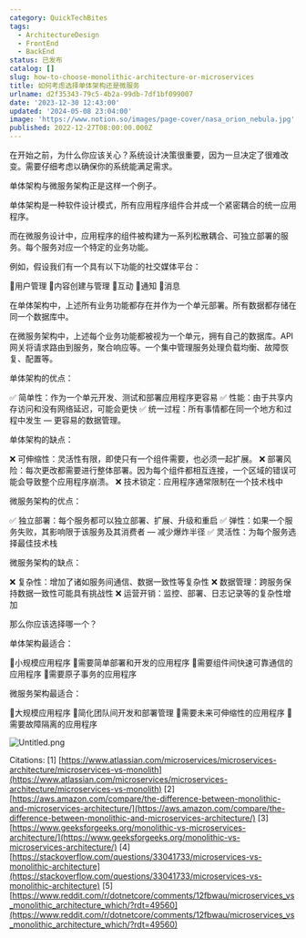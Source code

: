 ```yaml
---
category: QuickTechBites
tags:
  - ArchitectureDesign
  - FrontEnd
  - BackEnd
status: 已发布
catalog: []
slug: how-to-choose-monolithic-architecture-or-microservices
title: 如何考虑选择单体架构还是微服务
urlname: d2f35343-79c5-4b2a-99db-7df1bf099007
date: '2023-12-30 12:43:00'
updated: '2024-05-08 23:04:00'
image: 'https://www.notion.so/images/page-cover/nasa_orion_nebula.jpg'
published: 2022-12-27T08:00:00.000Z
---
```


在开始之前，为什么你应该关心？系统设计决策很重要，因为一旦决定了很难改变。需要仔细考虑以确保你的系统能满足需求。


单体架构与微服务架构正是这样一个例子。


单体架构是一种软件设计模式，所有应用程序组件合并成一个紧密耦合的统一应用程序。


而在微服务设计中，应用程序的组件被构建为一系列松散耦合、可独立部署的服务。每个服务对应一个特定的业务功能。


例如，假设我们有一个具有以下功能的社交媒体平台：


🔸用户管理
🔸内容创建与管理
🔸互动
🔸通知
🔸消息


在单体架构中，上述所有业务功能都存在并作为一个单元部署。所有数据都存储在同一个数据库中。


在微服务架构中，上述每个业务功能都被视为一个单元，拥有自己的数据库。API 网关将请求路由到服务，聚合响应等。一个集中管理服务处理负载均衡、故障恢复、配置等。


单体架构的优点：


✅ 简单性：作为一个单元开发、测试和部署应用程序更容易
✅ 性能：由于共享内存访问和没有网络延迟，可能会更快
✅ 统一过程：所有事情都在同一个地方和过程中发生 — 更容易的数据管理。


单体架构的缺点：


❌ 可伸缩性：灵活性有限，即使只有一个组件需要，也必须一起扩展。
❌ 部署风险：每次更改都需要进行整体部署。因为每个组件都相互连接，一个区域的错误可能会导致整个应用程序崩溃。
❌ 技术锁定：应用程序通常限制在一个技术栈中


微服务架构的优点：


✅ 独立部署：每个服务都可以独立部署、扩展、升级和重启
✅ 弹性：如果一个服务失败，其影响限于该服务及其消费者 — 减少爆炸半径
✅ 灵活性：为每个服务选择最佳技术栈


微服务架构的缺点：


❌ 复杂性：增加了诸如服务间通信、数据一致性等复杂性
❌ 数据管理：跨服务保持数据一致性可能具有挑战性
❌ 运营开销：监控、部署、日志记录等的复杂性增加


那么你应该选择哪一个？


单体架构最适合：


🔹小规模应用程序
🔹需要简单部署和开发的应用程序
🔹需要组件间快速可靠通信的应用程序
🔹需要原子事务的应用程序


微服务架构最适合：


🔸大规模应用程序
🔸简化团队间开发和部署管理
🔸需要未来可伸缩性的应用程序
🔸需要故障隔离的应用程序


![Untitled.png](https://prod-files-secure.s3.us-west-2.amazonaws.com/5d24fe63-e567-4804-86f9-9fdc62e13082/8d149051-cc00-4198-a3d7-e00805eb8f9e/Untitled.png?X-Amz-Algorithm=AWS4-HMAC-SHA256&X-Amz-Content-Sha256=UNSIGNED-PAYLOAD&X-Amz-Credential=ASIAZI2LB4663C33BTP6%2F20250312%2Fus-west-2%2Fs3%2Faws4_request&X-Amz-Date=20250312T213451Z&X-Amz-Expires=3600&X-Amz-Security-Token=IQoJb3JpZ2luX2VjEH0aCXVzLXdlc3QtMiJHMEUCIESaoDYOq1ngaCrazoDZIv36BtFT6eUfR4tRuoOTq4HnAiEA4dWP5T1bIivbWlmkgw3IKWS7ijQWKAQ6sRyNMvuJpRYqiAQIxv%2F%2F%2F%2F%2F%2F%2F%2F%2F%2FARAAGgw2Mzc0MjMxODM4MDUiDD3JJtoT7xSO%2BaXUYircA76GeAEwNUSNJMN09izRaQaWcxrlDULnaSRU9gxl7bTcwIqBgtPgv38wHISCNrqYtkDcJAT5fIFXo1fZMBfflkZSgZ6FbAHISbW2NgfVvPcMza37Xdl%2BOep9k2uuEMDDiU9VTLyjcBeJGhSG8iskj6CA8XL6LA6YYYVbd1%2BmNj%2BAZQ4MpUXJ0RXKN2k3VMLcqcj73g1hoH4B1hwcG7PYpxOi8UsD1snI%2BK5kDCamF%2ByEky2CAU%2BRer%2B9%2Fc7mlyYgz5%2FkUdJE8CdWEgpdLRJU6kNpeqweBpxR61%2FyhlTbqt1z7zs1%2BOA%2BzBZg0kOPZoC6SxsxbEhy1cFNva8mIY3BGre0zps0EbKefA3C2Lb4gCyZ9%2BH58zxFBtD1vkrKm2vwjHWlB%2BY1PJqGCluKZnJfE51vOwHhUHpHDEpOJm%2FlgfSI2MGHrL7pk4P4Wff4d8bALg2pD00mmPpm94wn5am1LnMyDJn5o1%2F5%2FnDKcYVa7ACXuyGBmO0EWjaRM%2Bdt8U5qCSkOpgAhbSW72TQQ5Tb2r6wVJStOECLGSxrUO6LnCv9qKpTANXoHPP449LtiyK6UOSHnsedHbLTKmeZm54SYWElc%2BJ2lCoSHG6H32cpep2pinP3bAKsh7bPhNCYXMOnix74GOqUBWI7LIJ3BxBnjh60CactkLpe7BomAByJi2VYSlpsG2Nx1kpXpWe6TbaRj92WBv%2FV6FKwmwNXJpjbtRNO3Xa4tXRPMmJwg0j69pQqtnbQ%2FR7XoRaVEgMuoPUt0roIq5oHy6NxFVytDXp1dOhusSTmozsPYdnxMSKw7MqmjtJEkTuAhxIm%2FgM3MSkF%2BBe1iiSwkl5FwzIAxZT5ii%2FFdcm070qABoRe6&X-Amz-Signature=dd17b704cd3d6b2cf7bd20c0b359c40a27ae0a28924f599afeae591b31aea33a&X-Amz-SignedHeaders=host&x-id=GetObject)


Citations:
[1] [https://www.atlassian.com/microservices/microservices-architecture/microservices-vs-monolith](https://www.atlassian.com/microservices/microservices-architecture/microservices-vs-monolith)
[2] [https://aws.amazon.com/compare/the-difference-between-monolithic-and-microservices-architecture/](https://aws.amazon.com/compare/the-difference-between-monolithic-and-microservices-architecture/)
[3] [https://www.geeksforgeeks.org/monolithic-vs-microservices-architecture/](https://www.geeksforgeeks.org/monolithic-vs-microservices-architecture/)
[4] [https://stackoverflow.com/questions/33041733/microservices-vs-monolithic-architecture](https://stackoverflow.com/questions/33041733/microservices-vs-monolithic-architecture)
[5] [https://www.reddit.com/r/dotnetcore/comments/12fbwau/microservices_vs_monolithic_architecture_which/?rdt=49560](https://www.reddit.com/r/dotnetcore/comments/12fbwau/microservices_vs_monolithic_architecture_which/?rdt=49560)

